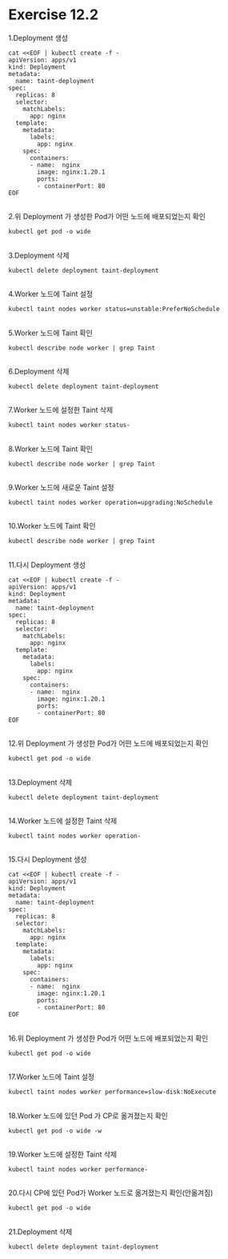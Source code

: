 # Exercise 12.2


1.Deployment 생성
```
cat <<EOF | kubectl create -f -
apiVersion: apps/v1
kind: Deployment
metadata:
  name: taint-deployment
spec:
  replicas: 8
  selector:
    matchLabels:
      app: nginx
  template:
    metadata:
      labels:
        app: nginx
    spec:
      containers:
      - name:  nginx
        image: nginx:1.20.1
        ports:
        - containerPort: 80
EOF
```

##

2.위 Deployment 가 생성한 Pod가 어떤 노드에 배포되었는지 확인
```
kubectl get pod -o wide
```

##

3.Deployment 삭제
```
kubectl delete deployment taint-deployment
```

##

4.Worker 노드에 Taint 설정
```
kubectl taint nodes worker status=unstable:PreferNoSchedule
```

##

5.Worker 노드에 Taint 확인
```
kubectl describe node worker | grep Taint
```

##

6.Deployment 삭제
```
kubectl delete deployment taint-deployment
```

##

7.Worker 노드에 설정한 Taint 삭제
```
kubectl taint nodes worker status-
```

##

8.Worker 노드에 Taint 확인
```
kubectl describe node worker | grep Taint
```

##

9.Worker 노드에 새로운 Taint 설정
```
kubectl taint nodes worker operation=upgrading:NoSchedule
```

##

10.Worker 노드에 Taint 확인
```
kubectl describe node worker | grep Taint
```

##

11.다시 Deployment 생성
```
cat <<EOF | kubectl create -f -
apiVersion: apps/v1
kind: Deployment
metadata:
  name: taint-deployment
spec:
  replicas: 8
  selector:
    matchLabels:
      app: nginx
  template:
    metadata:
      labels:
        app: nginx
    spec:
      containers:
      - name:  nginx
        image: nginx:1.20.1
        ports:
        - containerPort: 80
EOF
```

##

12.위 Deployment 가 생성한 Pod가 어떤 노드에 배포되었는지 확인
```
kubectl get pod -o wide
```

##

13.Deployment 삭제
```
kubectl delete deployment taint-deployment
```

##

14.Worker 노드에 설정한 Taint 삭제
```
kubectl taint nodes worker operation-
```

##

15.다시 Deployment 생성
```
cat <<EOF | kubectl create -f -
apiVersion: apps/v1
kind: Deployment
metadata:
  name: taint-deployment
spec:
  replicas: 8
  selector:
    matchLabels:
      app: nginx
  template:
    metadata:
      labels:
        app: nginx
    spec:
      containers:
      - name:  nginx
        image: nginx:1.20.1
        ports:
        - containerPort: 80
EOF
```

##

16.위 Deployment 가 생성한 Pod가 어떤 노드에 배포되었는지 확인
```
kubectl get pod -o wide
```

##

17.Worker 노드에 Taint 설정
```
kubectl taint nodes worker performance=slow-disk:NoExecute
```

##

18.Worker 노드에 있던 Pod 가 CP로 옮겨졌는지 확인
```
kubectl get pod -o wide -w
```

##

19.Worker 노드에 설정한 Taint 삭제
```
kubectl taint nodes worker performance-
```

##

20.다시 CP에 있던 Pod가 Worker 노드로 옮겨졌는지 확인(안옮겨짐)
```
kubectl get pod -o wide
```

##

21.Deployment 삭제
```
kubectl delete deployment taint-deployment
```
